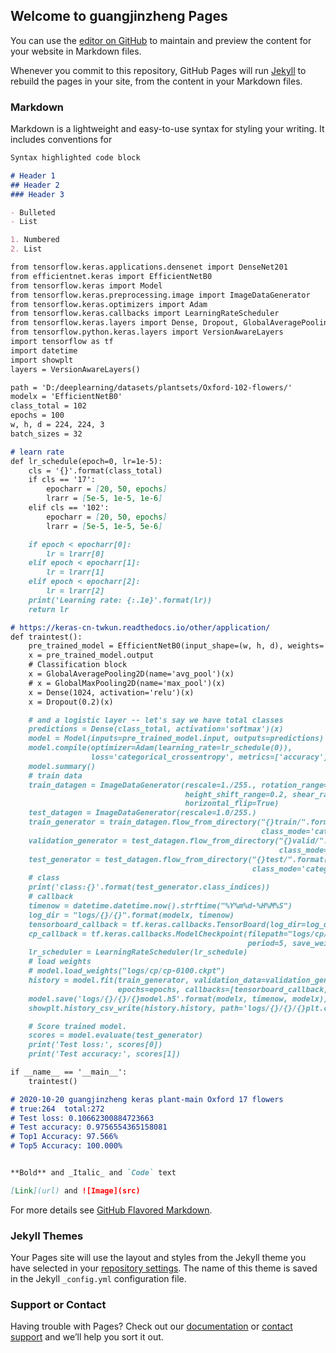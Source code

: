 ## Welcome to guangjinzheng Pages

You can use the [editor on GitHub](https://github.com/guangjinzheng/guangjinzheng.github.io/edit/main/index.md) to maintain and preview the content for your website in Markdown files.

Whenever you commit to this repository, GitHub Pages will run [Jekyll](https://jekyllrb.com/) to rebuild the pages in your site, from the content in your Markdown files.

### Markdown

Markdown is a lightweight and easy-to-use syntax for styling your writing. It includes conventions for

```markdown
Syntax highlighted code block

# Header 1
## Header 2
### Header 3

- Bulleted
- List

1. Numbered
2. List

from tensorflow.keras.applications.densenet import DenseNet201
from efficientnet.keras import EfficientNetB0
from tensorflow.keras import Model
from tensorflow.keras.preprocessing.image import ImageDataGenerator
from tensorflow.keras.optimizers import Adam
from tensorflow.keras.callbacks import LearningRateScheduler
from tensorflow.keras.layers import Dense, Dropout, GlobalAveragePooling2D, GlobalMaxPooling2D
from tensorflow.python.keras.layers import VersionAwareLayers
import tensorflow as tf
import datetime
import showplt
layers = VersionAwareLayers()

path = 'D:/deeplearning/datasets/plantsets/Oxford-102-flowers/'
modelx = 'EfficientNetB0'
class_total = 102
epochs = 100
w, h, d = 224, 224, 3
batch_sizes = 32

# learn rate
def lr_schedule(epoch=0, lr=1e-5):
    cls = '{}'.format(class_total)
    if cls == '17':
        epocharr = [20, 50, epochs]
        lrarr = [5e-5, 1e-5, 1e-6]
    elif cls == '102':
        epocharr = [20, 50, epochs]
        lrarr = [5e-5, 1e-5, 5e-6]

    if epoch < epocharr[0]:
        lr = lrarr[0]
    elif epoch < epocharr[1]:
        lr = lrarr[1]
    elif epoch < epocharr[2]:
        lr = lrarr[2]
    print('Learning rate: {:.1e}'.format(lr))
    return lr

# https://keras-cn-twkun.readthedocs.io/other/application/
def traintest():
    pre_trained_model = EfficientNetB0(input_shape=(w, h, d), weights='imagenet', include_top=False)
    x = pre_trained_model.output
    # Classification block
    x = GlobalAveragePooling2D(name='avg_pool')(x)
    # x = GlobalMaxPooling2D(name='max_pool')(x)
    x = Dense(1024, activation='relu')(x)
    x = Dropout(0.2)(x)

    # and a logistic layer -- let's say we have total classes
    predictions = Dense(class_total, activation='softmax')(x)
    model = Model(inputs=pre_trained_model.input, outputs=predictions)
    model.compile(optimizer=Adam(learning_rate=lr_schedule(0)),
                  loss='categorical_crossentropy', metrics=['accuracy'])
    model.summary()
    # train data
    train_datagen = ImageDataGenerator(rescale=1./255., rotation_range=40, width_shift_range=0.2,
                                       height_shift_range=0.2, shear_range=0.2, zoom_range=0.2,
                                       horizontal_flip=True)
    test_datagen = ImageDataGenerator(rescale=1.0/255.)
    train_generator = train_datagen.flow_from_directory("{}train/".format(path), batch_size=batch_sizes,
                                                        class_mode='categorical', target_size=(w, h))
    validation_generator = test_datagen.flow_from_directory("{}valid/".format(path), batch_size=batch_sizes,
                                                            class_mode='categorical', target_size=(w, h))
    test_generator = test_datagen.flow_from_directory("{}test/".format(path), batch_size=batch_sizes,
                                                      class_mode='categorical', target_size=(w, h))
    # class
    print('class:{}'.format(test_generator.class_indices))
    # callback
    timenow = datetime.datetime.now().strftime("%Y%m%d-%H%M%S")
    log_dir = "logs/{}/{}".format(modelx, timenow)
    tensorboard_callback = tf.keras.callbacks.TensorBoard(log_dir=log_dir, histogram_freq=1)
    cp_callback = tf.keras.callbacks.ModelCheckpoint(filepath="logs/cp/cp-{epoch:04d}.ckpt",
                                                     period=5, save_weights_only=True, verbose=1)
    lr_scheduler = LearningRateScheduler(lr_schedule)
    # load weights
    # model.load_weights("logs/cp/cp-0100.ckpt")
    history = model.fit(train_generator, validation_data=validation_generator,
                        epochs=epochs, callbacks=[tensorboard_callback, cp_callback, lr_scheduler])
    model.save('logs/{}/{}/{}model.h5'.format(modelx, timenow, modelx))
    showplt.history_csv_write(history.history, path='logs/{}/{}/{}plt.csv'.format(modelx, timenow, modelx))

    # Score trained model.
    scores = model.evaluate(test_generator)
    print('Test loss:', scores[0])
    print('Test accuracy:', scores[1])

if __name__ == '__main__':
    traintest()

# 2020-10-20 guangjinzheng keras plant-main Oxford 17 flowers
# true:264  total:272
# Test loss: 0.10662300884723663
# Test accuracy: 0.9756554365158081
# Top1 Accuracy: 97.566%
# Top5 Accuracy: 100.000%


**Bold** and _Italic_ and `Code` text

[Link](url) and ![Image](src)
```

For more details see [GitHub Flavored Markdown](https://guides.github.com/features/mastering-markdown/).

### Jekyll Themes

Your Pages site will use the layout and styles from the Jekyll theme you have selected in your [repository settings](https://github.com/guangjinzheng/guangjinzheng.github.io/settings). The name of this theme is saved in the Jekyll `_config.yml` configuration file.

### Support or Contact

Having trouble with Pages? Check out our [documentation](https://docs.github.com/categories/github-pages-basics/) or [contact support](https://github.com/contact) and we’ll help you sort it out.
